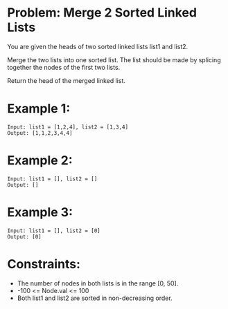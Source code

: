 # Problem: Merge 2 Sorted Linked Lists

You are given the heads of two sorted linked lists list1 and list2.

Merge the two lists into one sorted list. The list should be made by splicing together the nodes of the first two lists.

Return the head of the merged linked list.

# Example 1:
```
Input: list1 = [1,2,4], list2 = [1,3,4]
Output: [1,1,2,3,4,4]
```
# Example 2:
```
Input: list1 = [], list2 = []
Output: []
```
# Example 3:
```
Input: list1 = [], list2 = [0]
Output: [0]
```

# Constraints:

- The number of nodes in both lists is in the range [0, 50].
- -100 <= Node.val <= 100
- Both list1 and list2 are sorted in non-decreasing order.
